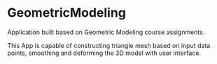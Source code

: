 # GeometricModeling
Application built based on Geometric Modeling course assignments.

This App is capable of constructing triangle mesh based on input data points, smoothing and deforming the 3D model with user interface.
